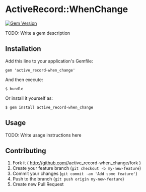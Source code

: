 # ActiveRecord::WhenChange
[![Gem Version](https://badge.fury.io/rb/active_record-when_change.png)](http://badge.fury.io/rb/active_record-when_change)

TODO: Write a gem description

## Installation

Add this line to your application's Gemfile:

    gem 'active_record-when_change'

And then execute:

    $ bundle

Or install it yourself as:

    $ gem install active_record-when_change

## Usage

TODO: Write usage instructions here

## Contributing

1. Fork it ( http://github.com/<my-github-username>/active_record-when_change/fork )
2. Create your feature branch (`git checkout -b my-new-feature`)
3. Commit your changes (`git commit -am 'Add some feature'`)
4. Push to the branch (`git push origin my-new-feature`)
5. Create new Pull Request
